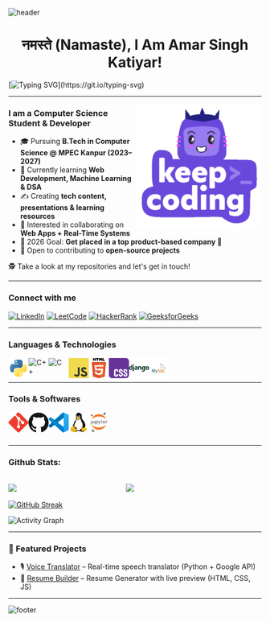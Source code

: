 ![header](https://user-images.githubusercontent.com/121122397/216614878-411f6178-defa-4330-ba48-16db1cc92830.png)

<h1 align="center">
नमस्ते (Namaste), I Am Amar Singh Katiyar!<br>
</h1>

<p align="center">

[![Typing SVG](https://readme-typing-svg.demolab.com?font=Fira+Code&pause=700&width=1100&center=true&lines=Welcome+To+My+Github+Profile;Computer+Science+Engineer;Data+Structures+%26+Algorithms;Software+Developer;Machine+Learning+Enthusiast;Let's+Connect+And+Build+Future.)](https://git.io/typing-svg)

</p>

<hr/>

<img align="right" alt="coding" width="250" src="https://github.com/03prashantpk/03prashantpk/blob/main/assets/keep_coding.gif">

### I am a Computer Science Student & Developer

- 🎓 Pursuing **B.Tech in Computer Science @ MPEC Kanpur (2023–2027)** <br>
- 🌱 Currently learning **Web Development, Machine Learning & DSA** <br>
- ✍️ Creating **tech content, presentations & learning resources** <br>
- 🙌 Interested in collaborating on **Web Apps + Real-Time Systems** <br>
- 🥅 2026 Goal: **Get placed in a top product-based company 🚀** <br>
- 🤝 Open to contributing to **open-source projects** <br>

🕵 Take a look at my repositories and let's get in touch!<br>

---

### Connect with me  

<p align="left">
<a href="https://in.linkedin.com/in/amar-singh-katiyar-38522b2a9" target="_blank"><img align="center" src="https://raw.githubusercontent.com/rahuldkjain/github-profile-readme-generator/master/src/images/icons/Social/linked-in-alt.svg" alt="LinkedIn" height="30" width="40" /></a>
<a href="https://leetcode.com/AMAR_14" target="_blank"><img align="center" src="https://raw.githubusercontent.com/rahuldkjain/github-profile-readme-generator/master/src/images/icons/Social/leet-code.svg" alt="LeetCode" height="30" width="40" /></a>
<a href="https://www.hackerrank.com/amarsinghkatiyar" target="_blank"><img align="center" src="https://raw.githubusercontent.com/rahuldkjain/github-profile-readme-generator/master/src/images/icons/Social/hackerrank.svg" alt="HackerRank" height="30" width="40" /></a>
<a href="https://auth.geeksforgeeks.org/user/amarsinghkr10o" target="_blank"><img align="center" src="https://raw.githubusercontent.com/rahuldkjain/github-profile-readme-generator/master/src/images/icons/Social/geeks-for-geeks.svg" alt="GeeksforGeeks" height="30" width="40" /></a>
</p>

---

### Languages & Technologies


<img align="left" alt="Python" width="40px" src="https://raw.githubusercontent.com/github/explore/main/topics/python/python.png" />
<img align="left" alt="C++" width="40px" src="https://user-images.githubusercontent.com/42747200/46140125-da084900-c26d-11e8-8ea7-c45ae6306309.png" />
<img align="left" alt="C" width="40px" src="https://upload.wikimedia.org/wikipedia/commons/1/18/C_Programming_Language.svg" />
<img align="left" alt="JavaScript" width="40px" src="https://raw.githubusercontent.com/github/explore/main/topics/javascript/javascript.png" />
<img align="left" alt="HTML5" width="40px" src="https://raw.githubusercontent.com/github/explore/main/topics/html/html.png" />
<img align="left" alt="CSS3" width="40px" src="https://raw.githubusercontent.com/github/explore/main/topics/css/css.png" />
<img align="left" alt="Django" width="40px" src="https://raw.githubusercontent.com/github/explore/main/topics/django/django.png" />
<img align="left" alt="MySQL" width="40px" src="https://raw.githubusercontent.com/github/explore/main/topics/mysql/mysql.png" />

<br><br>

---

### Tools & Softwares


<img align="left" alt="Git" width="40px" src="https://raw.githubusercontent.com/github/explore/main/topics/git/git.png" />
<img align="left" alt="GitHub" width="40px" src="https://raw.githubusercontent.com/github/explore/main/topics/github/github.png" />
<img align="left" alt="VS Code" width="40px" src="https://raw.githubusercontent.com/github/explore/main/topics/visual-studio-code/visual-studio-code.png" />
<img align="left" alt="Linux" width="40px" src="https://raw.githubusercontent.com/github/explore/main/topics/linux/linux.png" />
<img align="left" alt="Jupyter" width="40px" src="https://raw.githubusercontent.com/github/explore/main/topics/jupyter-notebook/jupyter-notebook.png" />

<br><br><br>

---

### Github Stats:

<br>

<img align="right" width="270" src="https://octodex.github.com/images/daftpunktocat-thomas.gif">

<img src="https://github-readme-stats.vercel.app/api/top-langs/?username=AmarSinghKatiyar&layout=compact&theme=blue-green" />

[![GitHub Streak](http://github-readme-streak-stats.herokuapp.com?user=AmarSinghKatiyar&theme=tokyonight_duo&dates=28DDB7&fire=DD2727&sideLabels=DD7F19&ring=12B6DD&currStreakNum=DD2727&border=65EAD0B7)](https://git.io/streak-stats)

![Activity Graph](https://github-readme-activity-graph.vercel.app/graph?username=AmarSinghKatiyar&theme=github)

---

### 📌 Featured Projects
- 🎙️ [Voice Translator](https://github.com/AmarSinghKatiyar/Voice-Translator) – Real-time speech translator (Python + Google API)  
- 📄 [Resume Builder](https://github.com/AmarSinghKatiyar/Resume-Builder) – Resume Generator with live preview (HTML, CSS, JS)  

---

![footer](https://user-images.githubusercontent.com/121122397/216615077-3e6d2942-32f8-4c4f-a09e-dd3a4617e4a2.gif)
